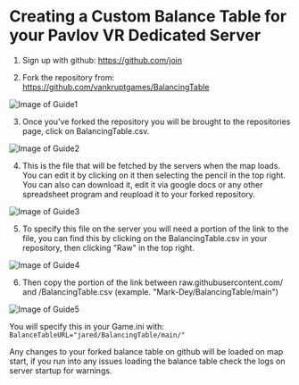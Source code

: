 <h1> Creating a Custom Balance Table for your Pavlov VR Dedicated Server </h1>

1. Sign up with github: https://github.com/join

2. Fork the repository from: https://github.com/vankruptgames/BalancingTable

![Image of Guide1](https://github.com/juntistik/BalancingTable/Guide/BTG01.png)

3. Once you've forked the repository you will be brought to the repositories page, click on BalancingTable.csv.

![Image of Guide2](https://github.com/juntistik/BalancingTable/Guide/BTG02.png)

4. This is the file that will be fetched by the servers when the map loads. You can edit it by clicking on it then selecting the pencil in the top right. You can also can download it, edit it via google docs or any other spreadsheet program and reupload it to your forked repository.

![Image of Guide3](https://github.com/juntistik/BalancingTable/Guide/BTG03.png)

5. To specify this file on the server you will need a portion of the link to the file, you can find this by clicking on the BalancingTable.csv in your repository, then clicking "Raw" in the top right.

![Image of Guide4](https://github.com/juntistik/BalancingTable/Guide/BTG04.png)

6. Then copy the portion of the link between raw.githubusercontent.com/ and /BalancingTable.csv (example. "Mark-Dey/BalancingTable/main")

![Image of Guide5](https://github.com/juntistik/BalancingTable/Guide/BTG05.png)

You will specify this in your Game.ini with: `BalanceTableURL="jared/BalancingTable/main/"`

Any changes to your forked balance table on github will be loaded on map start, if you run into any issues loading the balance table check the logs on server startup for warnings.
